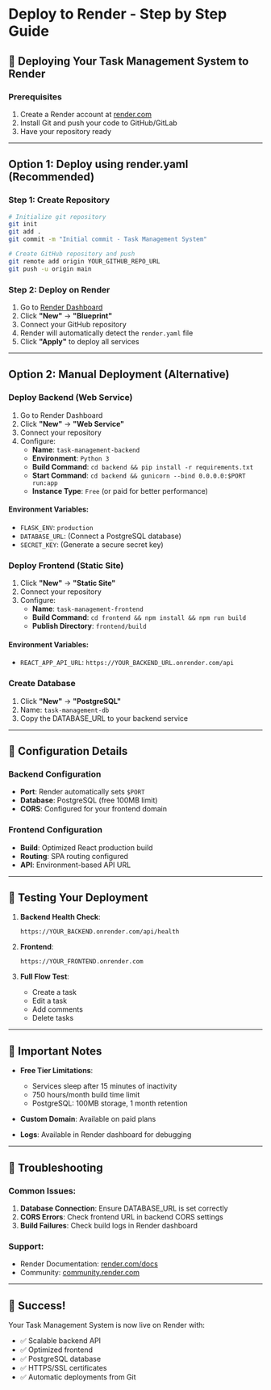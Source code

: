 # Deploy to Render - Step by Step Guide

## 🚀 Deploying Your Task Management System to Render

### Prerequisites
1. Create a Render account at [render.com](https://render.com)
2. Install Git and push your code to GitHub/GitLab
3. Have your repository ready

---

## Option 1: Deploy using render.yaml (Recommended)

### Step 1: Create Repository
```bash
# Initialize git repository
git init
git add .
git commit -m "Initial commit - Task Management System"

# Create GitHub repository and push
git remote add origin YOUR_GITHUB_REPO_URL
git push -u origin main
```

### Step 2: Deploy on Render
1. Go to [Render Dashboard](https://dashboard.render.com)
2. Click **"New"** → **"Blueprint"**
3. Connect your GitHub repository
4. Render will automatically detect the `render.yaml` file
5. Click **"Apply"** to deploy all services

---

## Option 2: Manual Deployment (Alternative)

### Deploy Backend (Web Service)
1. Go to Render Dashboard
2. Click **"New"** → **"Web Service"**
3. Connect your repository
4. Configure:
   - **Name**: `task-management-backend`
   - **Environment**: `Python 3`
   - **Build Command**: `cd backend && pip install -r requirements.txt`
   - **Start Command**: `cd backend && gunicorn --bind 0.0.0.0:$PORT run:app`
   - **Instance Type**: `Free` (or paid for better performance)

#### Environment Variables:
- `FLASK_ENV`: `production`
- `DATABASE_URL`: (Connect a PostgreSQL database)
- `SECRET_KEY`: (Generate a secure secret key)

### Deploy Frontend (Static Site)
1. Click **"New"** → **"Static Site"**
2. Connect your repository
3. Configure:
   - **Name**: `task-management-frontend`
   - **Build Command**: `cd frontend && npm install && npm run build`
   - **Publish Directory**: `frontend/build`

#### Environment Variables:
- `REACT_APP_API_URL`: `https://YOUR_BACKEND_URL.onrender.com/api`

### Create Database
1. Click **"New"** → **"PostgreSQL"**
2. Name: `task-management-db`
3. Copy the DATABASE_URL to your backend service

---

## 🔧 Configuration Details

### Backend Configuration
- **Port**: Render automatically sets `$PORT`
- **Database**: PostgreSQL (free 100MB limit)
- **CORS**: Configured for your frontend domain

### Frontend Configuration  
- **Build**: Optimized React production build
- **Routing**: SPA routing configured
- **API**: Environment-based API URL

---

## 🧪 Testing Your Deployment

1. **Backend Health Check**: 
   ```
   https://YOUR_BACKEND.onrender.com/api/health
   ```

2. **Frontend**: 
   ```
   https://YOUR_FRONTEND.onrender.com
   ```

3. **Full Flow Test**:
   - Create a task
   - Edit a task  
   - Add comments
   - Delete tasks

---

## 📝 Important Notes

- **Free Tier Limitations**:
  - Services sleep after 15 minutes of inactivity
  - 750 hours/month build time limit
  - PostgreSQL: 100MB storage, 1 month retention

- **Custom Domain**: Available on paid plans

- **Logs**: Available in Render dashboard for debugging

---

## 🚨 Troubleshooting

### Common Issues:
1. **Database Connection**: Ensure DATABASE_URL is set correctly
2. **CORS Errors**: Check frontend URL in backend CORS settings
3. **Build Failures**: Check build logs in Render dashboard

### Support:
- Render Documentation: [render.com/docs](https://render.com/docs)
- Community: [community.render.com](https://community.render.com)

---

## 🎉 Success!

Your Task Management System is now live on Render with:
- ✅ Scalable backend API
- ✅ Optimized frontend 
- ✅ PostgreSQL database
- ✅ HTTPS/SSL certificates
- ✅ Automatic deployments from Git